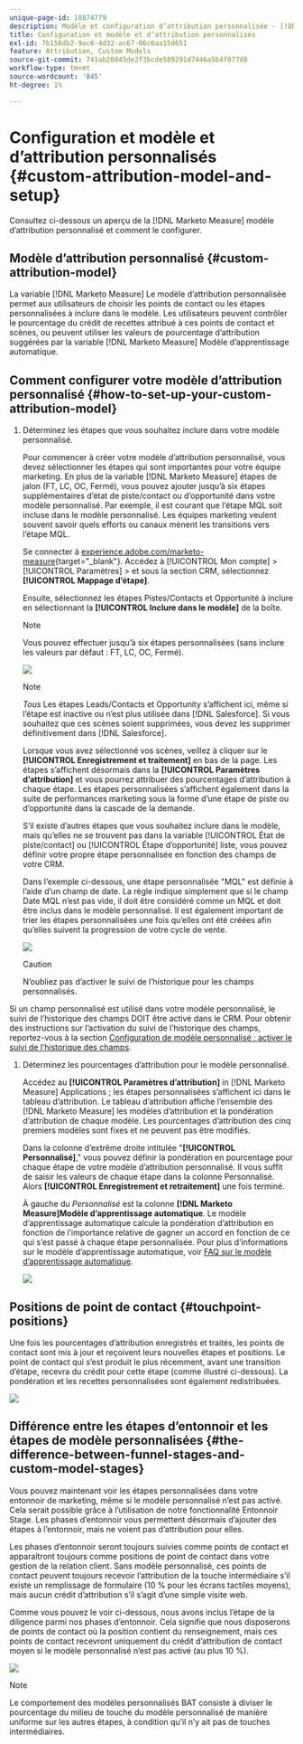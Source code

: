 ```yaml
---
unique-page-id: 18874779
description: Modèle et configuration d’attribution personnalisée - [!DNL Marketo Measure]
title: Configuration et modèle et d’attribution personnalisés
exl-id: 7b156db2-9ac6-4d32-ac67-06c0aa15d651
feature: Attribution, Custom Models
source-git-commit: 741ab20845de2f3bcde589291d7446a5b4f877d8
workflow-type: tm+mt
source-wordcount: '845'
ht-degree: 1%

---
```


# Configuration et modèle et d’attribution personnalisés {#custom-attribution-model-and-setup}

Consultez ci-dessous un aperçu de la [!DNL Marketo Measure] modèle d’attribution personnalisé et comment le configurer.

## Modèle d’attribution personnalisé {#custom-attribution-model}

La variable [!DNL Marketo Measure] Le modèle d’attribution personnalisée permet aux utilisateurs de choisir les points de contact ou les étapes personnalisées à inclure dans le modèle. Les utilisateurs peuvent contrôler le pourcentage du crédit de recettes attribué à ces points de contact et scènes, ou peuvent utiliser les valeurs de pourcentage d’attribution suggérées par la variable [!DNL Marketo Measure] Modèle d’apprentissage automatique.

## Comment configurer votre modèle d’attribution personnalisé {#how-to-set-up-your-custom-attribution-model}

1. Déterminez les étapes que vous souhaitez inclure dans votre modèle personnalisé.

   Pour commencer à créer votre modèle d’attribution personnalisé, vous devez sélectionner les étapes qui sont importantes pour votre équipe marketing. En plus de la variable [!DNL Marketo Measure] étapes de jalon (FT, LC, OC, Fermé), vous pouvez ajouter jusqu’à six étapes supplémentaires d’état de piste/contact ou d’opportunité dans votre modèle personnalisé. Par exemple, il est courant que l’étape MQL soit incluse dans le modèle personnalisé. Les équipes marketing veulent souvent savoir quels efforts ou canaux mènent les transitions vers l’étape MQL.

   Se connecter à [experience.adobe.com/marketo-measure](https://experience.adobe.com/marketo-measure){target="_blank"}. Accédez à [!UICONTROL Mon compte] > [!UICONTROL Paramètres] > et sous la section CRM, sélectionnez **[!UICONTROL Mappage d’étape]**.

   Ensuite, sélectionnez les étapes Pistes/Contacts et Opportunité à inclure en sélectionnant la **[!UICONTROL Inclure dans le modèle]** de la boîte.

   >[!NOTE]
   >
   >Vous pouvez effectuer jusqu’à six étapes personnalisées (sans inclure les valeurs par défaut : FT, LC, OC, Fermé).

   ![](assets/1-1.png)

   >[!NOTE]
   >
   >_Tous_ Les étapes Leads/Contacts et Opportunity s’affichent ici, même si l’étape est inactive ou n’est plus utilisée dans [!DNL Salesforce]. Si vous souhaitez que ces scènes soient supprimées, vous devez les supprimer définitivement dans [!DNL Salesforce].

   Lorsque vous avez sélectionné vos scènes, veillez à cliquer sur le **[!UICONTROL Enregistrement et traitement]** en bas de la page. Les étapes s’affichent désormais dans la **[!UICONTROL Paramètres d’attribution]** et vous pourrez attribuer des pourcentages d’attribution à chaque étape. Les étapes personnalisées s’affichent également dans la suite de performances marketing sous la forme d’une étape de piste ou d’opportunité dans la cascade de la demande.

   S’il existe d’autres étapes que vous souhaitez inclure dans le modèle, mais qu’elles ne se trouvent pas dans la variable [!UICONTROL État de piste/contact] ou [!UICONTROL Étape d’opportunité] liste, vous pouvez définir votre propre étape personnalisée en fonction des champs de votre CRM.

   Dans l’exemple ci-dessous, une étape personnalisée &quot;MQL&quot; est définie à l’aide d’un champ de date. La règle indique simplement que si le champ Date MQL n’est pas vide, il doit être considéré comme un MQL et doit être inclus dans le modèle personnalisé. Il est également important de trier les étapes personnalisées une fois qu’elles ont été créées afin qu’elles suivent la progression de votre cycle de vente.

   ![](assets/2-1.png)

   >[!CAUTION]
   >
   >N’oubliez pas d’activer le suivi de l’historique pour les champs personnalisés.

Si un champ personnalisé est utilisé dans votre modèle personnalisé, le suivi de l’historique des champs DOIT être activé dans le CRM. Pour obtenir des instructions sur l’activation du suivi de l’historique des champs, reportez-vous à la section [Configuration de modèle personnalisé : activer le suivi de l’historique des champs](/help/advanced-marketo-measure-features/custom-attribution-models/custom-model-setup-enable-field-history-tracking.md).

1. Déterminez les pourcentages d’attribution pour le modèle personnalisé.

   Accédez au **[!UICONTROL Paramètres d’attribution]** in [!DNL Marketo Measure] Applications ; les étapes personnalisées s’affichent ici dans le tableau d’attribution. Le tableau d’attribution affiche l’ensemble des [!DNL Marketo Measure] les modèles d’attribution et la pondération d’attribution de chaque modèle. Les pourcentages d’attribution des cinq premiers modèles sont fixes et ne peuvent pas être modifiés.

   Dans la colonne d’extrême droite intitulée &quot;**[!UICONTROL Personnalisé]**,&quot; vous pouvez définir la pondération en pourcentage pour chaque étape de votre modèle d’attribution personnalisé. Il vous suffit de saisir les valeurs de chaque étape dans la colonne Personnalisé. Alors **[!UICONTROL Enregistrement et retraitement]** une fois terminé.

   À gauche du _Personnalisé_ est la colonne **[!DNL Marketo Measure]Modèle d’apprentissage automatique**. Le modèle d’apprentissage automatique calcule la pondération d’attribution en fonction de l’importance relative de gagner un accord en fonction de ce qui s’est passé à chaque étape personnalisée. Pour plus d’informations sur le modèle d’apprentissage automatique, voir [FAQ sur le modèle d’apprentissage automatique](/help/advanced-marketo-measure-features/custom-attribution-models/machine-learning-model-faq.md).

   ![](assets/3.png)

## Positions de point de contact {#touchpoint-positions}

Une fois les pourcentages d’attribution enregistrés et traités, les points de contact sont mis à jour et reçoivent leurs nouvelles étapes et positions. Le point de contact qui s’est produit le plus récemment, avant une transition d’étape, recevra du crédit pour cette étape (comme illustré ci-dessous). La pondération et les recettes personnalisées sont également redistribuées.

![](assets/4.png)

## Différence entre les étapes d’entonnoir et les étapes de modèle personnalisées {#the-difference-between-funnel-stages-and-custom-model-stages}

Vous pouvez maintenant voir les étapes personnalisées dans votre entonnoir de marketing, même si le modèle personnalisé n’est pas activé. Cela serait possible grâce à l’utilisation de notre fonctionnalité Entonnoir Stage. Les phases d’entonnoir vous permettent désormais d’ajouter des étapes à l’entonnoir, mais ne voient pas d’attribution pour elles.

Les phases d’entonnoir seront toujours suivies comme points de contact et apparaîtront toujours comme positions de point de contact dans votre gestion de la relation client. Sans modèle personnalisé, ces points de contact peuvent toujours recevoir l’attribution de la touche intermédiaire s’il existe un remplissage de formulaire (10 % pour les écrans tactiles moyens), mais aucun crédit d’attribution s’il s’agit d’une simple visite web.

Comme vous pouvez le voir ci-dessous, nous avons inclus l’étape de la diligence parmi nos phases d’entonnoir. Cela signifie que nous disposerons de points de contact où la position contient du renseignement, mais ces points de contact recevront uniquement du crédit d’attribution de contact moyen si le modèle personnalisé n’est pas activé (au plus 10 %).

![](assets/5.png)

>[!NOTE]
>
>Le comportement des modèles personnalisés BAT consiste à diviser le pourcentage du milieu de touche du modèle personnalisé de manière uniforme sur les autres étapes, à condition qu’il n’y ait pas de touches intermédiaires.
